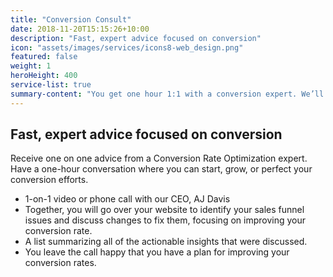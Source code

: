 ```yaml
---
title: "Conversion Consult"
date: 2018-11-20T15:15:26+10:00
description: "Fast, expert advice focused on conversion"
icon: "assets/images/services/icons8-web_design.png"
featured: false
weight: 1
heroHeight: 400
service-list: true
summary-content: "You get one hour 1:1 with a conversion expert. We’ll go over your website to identify issues and suggest changes to fix them, focusing on improving your conversion rate."
---
```


## Fast, expert advice focused on conversion

Receive one on one advice from a Conversion Rate Optimization expert. Have a one-hour conversation where you can start, grow, or perfect your conversion efforts.

- 1-on-1 video or phone call with our CEO, AJ Davis
- Together, you will go over your website to identify your sales funnel issues and discuss changes to fix them, focusing on improving your conversion rate.
- A list summarizing all of the actionable insights that were discussed.
- You leave the call happy that you have a plan for improving your conversion rates.

<!-- Calendly inline widget begin -->
<div class="col-12 mt-3 mb-3 calendly-inline-widget team-summary" data-url="https://calendly.com/experimentzone/conversion-consult?primary_color=00b187" style="min-width:320px;height:930px;"></div>
<script type="text/javascript" src="https://assets.calendly.com/assets/external/widget.js"></script>
<!-- Calendly inline widget end -->
